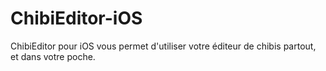# ChibiEditor-iOS
ChibiEditor pour iOS vous permet d'utiliser votre éditeur de chibis partout, et dans votre poche.
